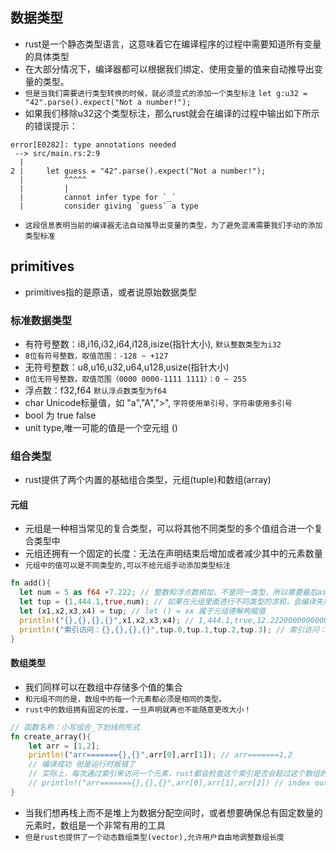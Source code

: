 ## 数据类型
* rust是一个静态类型语言，这意味着它在编译程序的过程中需要知道所有变量的具体类型
* 在大部分情况下，编译器都可以根据我们绑定、使用变量的值来自动推导出变量的类型。
* `但是当我们需要进行类型转换的时候，就必须显式的添加一个类型标注`
  `let g:u32 = "42".parse().expect("Not a number!");`
* 如果我们移除u32这个类型标注，那么rust就会在编译的过程中输出如下所示的错误提示：
```text
error[E0282]: type annotations needed
 --> src/main.rs:2:9
  |
2 |     let guess = "42".parse().expect("Not a number!");
  |         ^^^^^
  |         |
  |         cannot infer type for `_`
  |         consider giving `guess` a type
```
* `这段信息表明当前的编译器无法自动推导出变量的类型，为了避免混淆需要我们手动的添加类型标准`

## primitives
* primitives指的是原语，或者说原始数据类型

### 标准数据类型
* 有符号整数：i8,i16,i32,i64,i128,isize(指针大小), `默认整数类型为i32`
* `8位有符号整数，取值范围：-128 ~ +127`
* 无符号整数：u8,u16,u32,u64,u128,usize(指针大小)
* `8位无符号整数，取值范围（0000 0000-1111 1111）：0 ~ 255 `
* 浮点数：f32,f64 `默认浮点数类型为f64`
* char Unicode标量值，如 "a","A",">", `字符使用单引号，字符串使用多引号`
* bool 为 true false 
* unit type,唯一可能的值是一个空元组  ()

### 组合类型
* rust提供了两个内置的基础组合类型，元组(tuple)和数组(array)

#### 元组
* 元组是一种相当常见的复合类型，可以将其他不同类型的多个值组合进一个复合类型中
* 元组还拥有一个固定的长度：无法在声明结束后增加或者减少其中的元素数量
* `元组中的值可以是不同类型的,可以不给元组手动添加类型标注`
```rust
fn add(){
  let num = 5 as f64 +7.222; // 整数和浮点数相加，不是同一类型，所以需要最后as 定义一个类型
  let tup = (1,444.1,true,num); // 如果在元组里面进行不同类型的求和，会编译失败
  let (x1,x2,x3,x4) = tup; // let () = xx 属于元组德解构赋值
  println!("{},{},{},{}",x1,x2,x3,x4); // 1,444.1,true,12.222000000000001
  println!("索引访问：{},{},{},{}",tup.0,tup.1,tup.2,tup.3); // 索引访问：1,444.1,true,12.222000000000001
}
```

#### 数组类型
* 我们同样可以在数组中存储多个值的集合
* `和元组不同的是，数组中的每一个元素都必须是相同的类型。`
* `rust中的数组拥有固定的长度，一旦声明就再也不能随意更改大小！`
```rust
// 函数名称：小写组合_下划线的形式
fn create_array(){
    let arr = [1,2];
    println!("arr======={},{}",arr[0],arr[1]); // arr=======1,2
    // 编译成功 但是运行时报错了
    // 实际上，每次通过索引来访问一个元素，rust都会检查这个索引是否会超过这个数组的长度，假如超过了，rust就会发生panic
    // println!("arr======={},{},{}",arr[0],arr[1],arr[2]) // index out of bounds: the length is 2 but the index is 2
}
```
* 当我们想再栈上而不是堆上为数据分配空间时，或者想要确保总有固定数量的元素时，数组是一个非常有用的工具
* `但是rust也提供了一个动态数组类型(vector),允许用户自由地调整数组长度`











